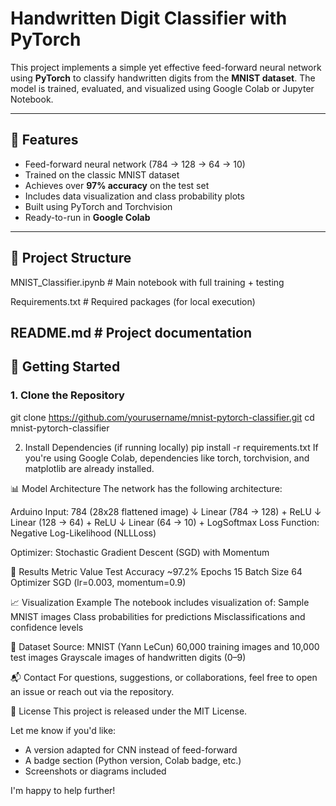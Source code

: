 # Handwritten Digit Classifier with PyTorch

This project implements a simple yet effective feed-forward neural network using **PyTorch** to classify handwritten digits from the **MNIST dataset**. The model is trained, evaluated, and visualized using Google Colab or Jupyter Notebook.

---

## 📌 Features

- Feed-forward neural network (784 → 128 → 64 → 10)
- Trained on the classic MNIST dataset
- Achieves over **97% accuracy** on the test set
- Includes data visualization and class probability plots
- Built using PyTorch and Torchvision
- Ready-to-run in **Google Colab**

---

## 📂 Project Structure

MNIST_Classifier.ipynb # Main notebook with full training + testing

Requirements.txt # Required packages (for local execution)

README.md # Project documentation
---

## 🚀 Getting Started

### 1. Clone the Repository
git clone https://github.com/yourusername/mnist-pytorch-classifier.git
cd mnist-pytorch-classifier

2. Install Dependencies (if running locally)
pip install -r requirements.txt
If you're using Google Colab, dependencies like torch, torchvision, and matplotlib are already installed.

📊 Model Architecture
The network has the following architecture:

Arduino
Input: 784 (28x28 flattened image)
↓
Linear (784 → 128) + ReLU
↓
Linear (128 → 64) + ReLU
↓
Linear (64 → 10) + LogSoftmax
Loss Function: Negative Log-Likelihood (NLLLoss)

Optimizer: Stochastic Gradient Descent (SGD) with Momentum

🧪 Results
Metric	Value
Test Accuracy	~97.2%
Epochs	15
Batch Size	64
Optimizer	SGD (lr=0.003, momentum=0.9)

📈 Visualization Example
The notebook includes visualization of:
Sample MNIST images
Class probabilities for predictions
Misclassifications and confidence levels

📌 Dataset
Source: MNIST (Yann LeCun)
60,000 training images and 10,000 test images
Grayscale images of handwritten digits (0–9)

📬 Contact
For questions, suggestions, or collaborations, feel free to open an issue or reach out via the repository.

📄 License
This project is released under the MIT License.

Let me know if you'd like:
- A version adapted for CNN instead of feed-forward
- A badge section (Python version, Colab badge, etc.)
- Screenshots or diagrams included

I'm happy to help further!
